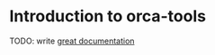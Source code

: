 # Introduction to orca-tools

TODO: write [great documentation](http://jacobian.org/writing/what-to-write/)
